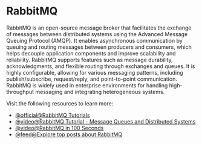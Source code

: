# RabbitMQ

RabbitMQ is an open-source message broker that facilitates the exchange of messages between distributed systems using the Advanced Message Queuing Protocol (AMQP). It enables asynchronous communication by queuing and routing messages between producers and consumers, which helps decouple application components and improve scalability and reliability. RabbitMQ supports features such as message durability, acknowledgments, and flexible routing through exchanges and queues. It is highly configurable, allowing for various messaging patterns, including publish/subscribe, request/reply, and point-to-point communication. RabbitMQ is widely used in enterprise environments for handling high-throughput messaging and integrating heterogeneous systems.

Visit the following resources to learn more:

- [@official@RabbitMQ Tutorials](https://www.rabbitmq.com/getstarted.html)
- [@video@RabbitMQ Tutorial - Message Queues and Distributed Systems](https://www.youtube.com/watch?v=nFxjaVmFj5E)
- [@video@RabbitMQ in 100 Seconds](https://m.youtube.com/watch?v=NQ3fZtyXji0)
- [@feed@Explore top posts about RabbitMQ](https://app.daily.dev/tags/rabbitmq?ref=roadmapsh)

